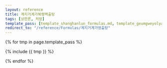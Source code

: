 ```yaml
---
layout: reference
title: 계지거계가복령백출탕
tags: [상한론, 처방]
template_pass: [template_shanghanlun_formulas.md, template_geumgweyolyag_formulas.md, template_etc_formulas.md]
redirect_to: "/reference/Formulas/계지거계가영출탕"
---
```



{% for tmp in page.template_pass %}

{% include {{ tmp }} %}

{% endfor %}
